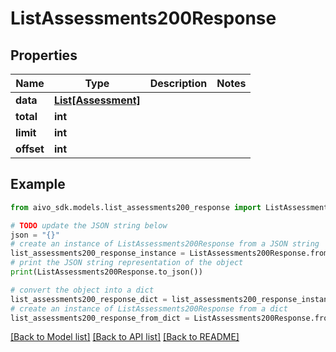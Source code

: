 # ListAssessments200Response


## Properties

Name | Type | Description | Notes
------------ | ------------- | ------------- | -------------
**data** | [**List[Assessment]**](Assessment.md) |  | 
**total** | **int** |  | 
**limit** | **int** |  | 
**offset** | **int** |  | 

## Example

```python
from aivo_sdk.models.list_assessments200_response import ListAssessments200Response

# TODO update the JSON string below
json = "{}"
# create an instance of ListAssessments200Response from a JSON string
list_assessments200_response_instance = ListAssessments200Response.from_json(json)
# print the JSON string representation of the object
print(ListAssessments200Response.to_json())

# convert the object into a dict
list_assessments200_response_dict = list_assessments200_response_instance.to_dict()
# create an instance of ListAssessments200Response from a dict
list_assessments200_response_from_dict = ListAssessments200Response.from_dict(list_assessments200_response_dict)
```
[[Back to Model list]](../README.md#documentation-for-models) [[Back to API list]](../README.md#documentation-for-api-endpoints) [[Back to README]](../README.md)


